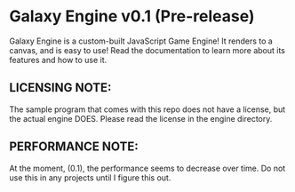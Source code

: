 # Galaxy Engine v0.1 (Pre-release)
Galaxy Engine is a custom-built JavaScript Game Engine! It renders to a canvas, and is easy to use! Read the documentation to learn more about its features and how to use it.

## LICENSING NOTE:
The sample program that comes with this repo does not have a license, but the actual engine DOES. Please read the license in the engine directory.

## PERFORMANCE NOTE:
At the moment, (0.1), the performance seems to decrease over time. Do not use this in any projects until I figure this out.